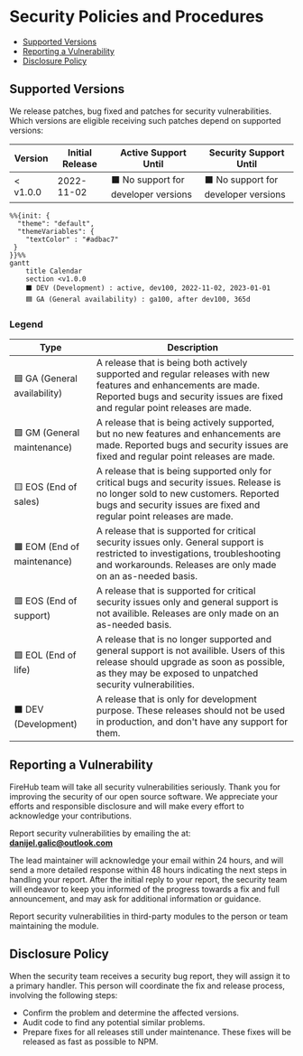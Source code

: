 # Security Policies and Procedures

-  [Supported Versions](#supported-versions)
-  [Reporting a Vulnerability](#reporting-a-vulnerability)
-  [Disclosure Policy](#disclosure-policy)

## Supported Versions

We release patches, bug fixed and patches for security vulnerabilities. Which versions are eligible
receiving such patches depend on supported versions:

| Version | Initial Release | Active Support Until | Security Support Until |
| ------- | --------------- | -------------------- | ---------------------- |
| < v1.0.0 | 2022-11-02 | :black_large_square: No support for developer versions | :black_large_square: No support for developer versions |

```mermaid
%%{init: {
  "theme": "default",
  "themeVariables": {
    "textColor" : "#adbac7"
 }
}}%%
gantt
    title Calendar
    section <v1.0.0
    ⬛ DEV (Development) : active, dev100, 2022-11-02, 2023-01-01
    🟦 GA (General availability) : ga100, after dev100, 365d
```

### Legend

| Type | Description |
| ---- | ----------- |
| :blue_square: GA (General availability) | A release that is being both actively supported and regular releases with new features and enhancements are made. Reported bugs and security issues are fixed and regular point releases are made. |
| :green_square: GM (General maintenance) | A release that is being actively supported, but no new features and enhancements are made. Reported bugs and security issues are fixed and regular point releases are made. |
| :yellow_square: EOS (End of sales) | A release that is being supported only for critical bugs and security issues. Release is no longer sold to new customers. Reported bugs and security issues are fixed and regular point releases are made. |
| :orange_square: EOM (End of maintenance) | A release that is supported for critical security issues only. General support is restricted to investigations, troubleshooting and workarounds. Releases are only made on an as-needed basis. |
| :red_square: EOS (End of support) | A release that is supported for critical security issues only and general support is not availible. Releases are only made on an as-needed basis. |
| :purple_square: EOL (End of life) | A release that is no longer supported and general support is not availible. Users of this release should upgrade as soon as possible, as they may be exposed to unpatched security vulnerabilities. |
| :black_large_square: DEV (Development) | A release that is only for development purpose. These releases should not be used in production, and don't have any support for them. |

## Reporting a Vulnerability

FireHub team will take all security vulnerabilities
seriously. Thank you for improving the security of our open source
software. We appreciate your efforts and responsible disclosure and will
make every effort to acknowledge your contributions.

Report security vulnerabilities by emailing the at:
**[danijel.galic@outlook.com](mailto:danijel.galic@outlook.com)**

The lead maintainer will acknowledge your email within 24 hours, and will
send a more detailed response within 48 hours indicating the next steps in
handling your report. After the initial reply to your report, the security
team will endeavor to keep you informed of the progress towards a fix and
full announcement, and may ask for additional information or guidance.

Report security vulnerabilities in third-party modules to the person or
team maintaining the module.

## Disclosure Policy

When the security team receives a security bug report, they will assign it
to a primary handler. This person will coordinate the fix and release
process, involving the following steps:

-  Confirm the problem and determine the affected versions.
-  Audit code to find any potential similar problems.
-  Prepare fixes for all releases still under maintenance. These fixes will be released as fast as possible to NPM.